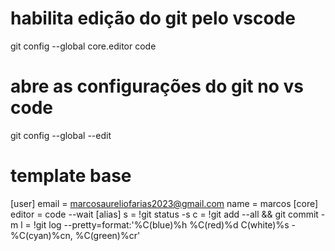 # habilita edição do git pelo vscode
git config --global core.editor code

# abre as configurações do git no vs code 
git config --global --edit



# template base
[user]
	email = marcosaureliofarias2023@gmail.com
	name = marcos
[core]
	editor = code --wait
[alias]
	s = !git status -s
	c = !git add --all && git commit -m
	l = !git log --pretty=format:'%C(blue)%h %C(red)%d C(white)%s - %C(cyan)%cn, %C(green)%cr'